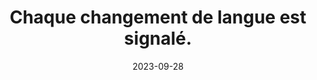 ---
N: '127'
Rubrique: Internationalisation
title: Chaque changement de langue est signalé. 
detail: Chaque changement de langue est signalé. 
abstract: 
categories: [" Internationalisation"]
agrege: O4127-E038
opquast: '4 127'
indiceebook: '38'
description: "Règle n° 038"
before: "037"
weight: "038"
after: "039"
actif: '1'
layout: rules
date: 2023-09-28
tags: ["", ""]
objectif: ["", ""]
Meo: [""]
Controle: [""
]
Source: ["Opquast"]
Referentiel: [""]
Steps: ["", ""]
---